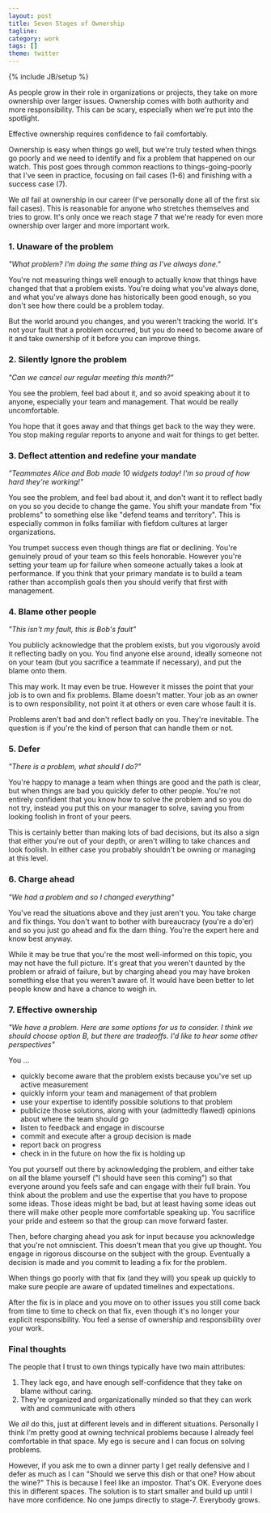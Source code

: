```yaml
---
layout: post
title: Seven Stages of Ownership
tagline:
category: work
tags: []
theme: twitter
---
```

{% include JB/setup %}


As people grow in their role in organizations or projects, they take on more
ownership over larger issues.  Ownership comes with both authority and more
responsibility.  This can be scary, especially when we're put into the
spotlight.

Effective ownership requires confidence to fail comfortably.

Ownership is easy when things go well, but we're truly tested when things go
poorly and we need to identify and fix a problem that happened on our watch.
This post goes through common reactions to things-going-poorly that I've seen
in practice, focusing on fail cases (1-6) and finishing with a success case (7).

We *all* fail at ownership in our career (I've personally done all of the first
six fail cases). This is reasonable for anyone who stretches themselves and
tries to grow.  It's only once we reach stage 7 that we're ready for even more
ownership over larger and more important work.



### 1.  Unaware of the problem

*"What problem?  I'm doing the same thing as I've always done."*

You're not measuring things well enough to actually know that things have
changed that that a problem exists.
You're doing what you've always done, and what you've always done has
historically been good enough, so you don't see how there could be a problem
today.

But the world around you changes, and you weren't tracking the world.  It's not
your fault that a problem occurred, but you do need to become aware of it and
take ownership of it before you can improve things.


### 2.  Silently Ignore the problem

*"Can we cancel our regular meeting this month?"*

You see the problem, feel bad about it, and so avoid speaking about it to
anyone, especially your team and management.  That would be really
uncomfortable.

You hope that it goes away and that things get back to the way they were.  You
stop making regular reports to anyone and wait for things to get better.


### 3.  Deflect attention and redefine your mandate

*"Teammates Alice and Bob made 10 widgets today!  I'm so proud of how hard they're working!"*

You see the problem, and feel bad about it, and don't want it to reflect badly
on you so you decide to change the game.  You shift your mandate from "fix
problems" to something else like "defend teams and territory".  This is
especially common in folks familiar with fiefdom cultures at larger
organizations.

You trumpet success even though things are flat or declining.  You're genuinely
proud of your team so this feels honorable.  However you're setting your team
up for failure when someone actually takes a look at performance.
If you think that your primary mandate is to build a team rather than
accomplish goals then you should verify that first with management.


### 4.  Blame other people

*"This isn't my fault, this is Bob's fault"*

You publicly acknowledge that the problem exists, but you vigorously avoid it
reflecting badly on you.  You find anyone else around, ideally someone not on
your team (but you sacrifice a teammate if necessary), and put the blame onto
them.

This may work.  It may even be true.  However it misses the point that your job
is to own and fix problems.  Blame doesn't matter.  Your job as an owner is to
own responsibility, not point it at others or even care whose fault it is.

Problems aren't bad and don't reflect badly on you.  They're inevitable.  The
question is if you're the kind of person that can handle them or not.


### 5.  Defer

*"There is a problem, what should I do?"*

You're happy to manage a team when things are good and the path is clear, but
when things are bad you quickly defer to other people.  You're not entirely
confident that you know how to solve the problem and so you do not try,
instead you put this on your manager to solve, saving you from looking foolish
in front of your peers.

This is certainly better than making lots of bad decisions, but its also a sign
that either you're out of your depth, or aren't willing to take chances and
look foolish.  In either case you probably shouldn't be owning or managing at
this level.


### 6.  Charge ahead

*"We had a problem and so I changed everything"*

You've read the situations above and they just aren't you.  You take charge and
fix things.  You don't want to bother with bureaucracy (you're a do'er) and so
you just go ahead and fix the darn thing.  You're the expert here and know best
anyway.

While it may be true that you're the most well-informed on this topic, you may
not have the full picture.  It's great that you weren't daunted by the problem
or afraid of failure, but by charging ahead you may have broken something else
that you weren't aware of.  It would have been better to let people know and
have a chance to weigh in.


### 7.  Effective ownership

*"We have a problem.  Here are some options for us to consider.  I think we
should choose option B, but there are tradeoffs.  I'd like to hear some other
perspectives"*

You ...

-   quickly become aware that the problem exists because you've set up active measurement
-   quickly inform your team and management of that problem
-   use your expertise to identify possible solutions to that problem
-   publicize those solutions, along with your (admittedly flawed) opinions about where the team should go
-   listen to feedback and engage in discourse
-   commit and execute after a group decision is made
-   report back on progress
-   check in in the future on how the fix is holding up

You put yourself out there by acknowledging the problem, and either take on all
the blame yourself ("I should have seen this coming") so that everyone around
you feels safe and can engage with their full brain.  You think about the
problem and use the expertise that you have to propose some ideas.  Those ideas
might be bad, but at least having some ideas out there will make other people
more comfortable speaking up.  You sacrifice your pride and esteem so that the
group can move forward faster.

Then, before charging ahead you ask for input because you acknowledge that
you're not omniscient.  This doesn't mean that you give up thought.  You engage
in rigorous discourse on the subject with the group.  Eventually a decision is
made and you commit to leading a fix for the problem.

When things go poorly with that fix (and they will) you speak up quickly to
make sure people are aware of updated timelines and expectations.

After the fix is in place and you move on to other issues you still come back
from time to time to check on that fix, even though it's no longer your
explicit responsibility.  You feel a sense of ownership and responsibility over
your work.


### Final thoughts

The people that I trust to own things typically have two main attributes:

1.  They lack ego, and have enough self-confidence that they take on blame without caring.
2.  They're organized and organizationally minded so that they can work with and communicate with others

We *all* do this, just at different levels and in different situations.
Personally I think I'm pretty good at owning technical problems because I
already feel comfortable in that space.  My ego is secure and I can focus on
solving problems.

However, if you ask me to own a dinner party I get really defensive and I defer as
much as I can "Should we serve this dish or that one?  How about the wine?"
This is because I feel like an impostor.  That's OK.  Everyone does this in
different spaces.  The solution is to start smaller and build up until I have
more confidence.  No one jumps directly to stage-7.  Everybody grows.
